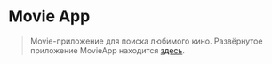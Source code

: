 # Movie App
> Movie-приложение для поиска любимого кино. Развёрнутое приложение MovieApp находится [здесь](https://movie-app-psi-two-36.vercel.app).